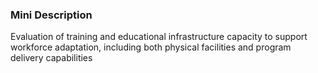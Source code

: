### Mini Description

Evaluation of training and educational infrastructure capacity to support workforce adaptation, including both physical facilities and program delivery capabilities
